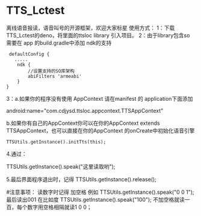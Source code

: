 # TTS_Lctest
 离线语音报读，语音叫号的开源框架，欢迎大家标星
使用方式：
1：下载TTS_Lctest的deno，将里面的ttsloc library 引入项目。
2：由于library包含so 需要在 app 的build.gradle中添加
ndk的支持

    
     defaultConfig {
       .....
        ndk {
            //设置支持的SO库架构
            abiFilters 'armeabi'
        }
    }
 
3：a.如果你的程序没有使用 AppContext 请在manifest 的 application下面添加


   
   android:name="com.cdjysd.ttsloc.appcontext.TTSAppContext"


   b.如果你有自己的AppContext你可以在你的AppContext extends  TTSAppContext，也可以直接在你的AppContext 的onCreate中初始化语音引擎
   
    TTSUtils.getInstance().initTts(this);
    
4.通过：

TTSUtils.getInstance().speak("这里读取哟");

5.最后界面程序退出时，记得  TTSUtils.getInstance().release();


#注意事项：
读数字时记得 加空格  例如  TTSUtils.getInstance().speak("0 0 1"); 最后读出001 
在比如度 TTSUtils.getInstance().speak("100"); 不加空格就读一百，每个数字用空格相隔就读1 0 0；  

    
    
 
 
 
